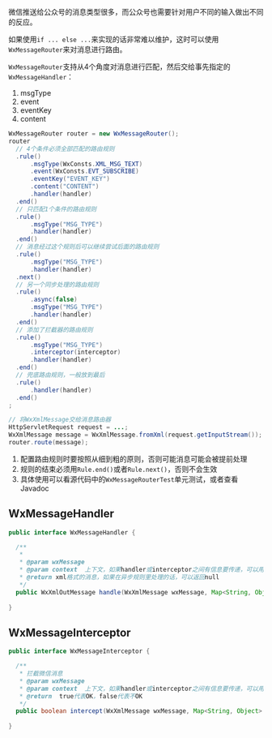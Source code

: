 微信推送给公众号的消息类型很多，而公众号也需要针对用户不同的输入做出不同的反应。

如果使用``if ... else ...``来实现的话非常难以维护，这时可以使用``WxMessageRouter``来对消息进行路由。

``WxMessageRouter``支持从4个角度对消息进行匹配，然后交给事先指定的``WxMessageHandler``：

1. msgType
1. event
1. eventKey
1. content

```java
WxMessageRouter router = new WxMessageRouter();
router
  // 4个条件必须全部匹配的路由规则
  .rule()
      .msgType(WxConsts.XML_MSG_TEXT)
      .event(WxConsts.EVT_SUBSCRIBE)
      .eventKey("EVENT_KEY")
      .content("CONTENT")
      .handler(handler)
  .end()
  // 只匹配1个条件的路由规则
  .rule()
      .msgType("MSG_TYPE")
      .handler(handler)
  .end()
  // 消息经过这个规则后可以继续尝试后面的路由规则
  .rule()
      .msgType("MSG_TYPE")
      .handler(handler)
  .next()
  // 另一个同步处理的路由规则
  .rule()
      .async(false)
      .msgType("MSG_TYPE")
      .handler(handler)
  .end()
  // 添加了拦截器的路由规则
  .rule()
      .msgType("MSG_TYPE")
      .interceptor(interceptor)
      .handler(handler)
  .end()
  // 兜底路由规则，一般放到最后
  .rule()
      .handler(handler)
  .end()
;

// 将WxXmlMessage交给消息路由器
HttpServletRequest request = ...;
WxXmlMessage message = WxXmlMessage.fromXml(request.getInputStream());
router.route(message);
```

1. 配置路由规则时要按照从细到粗的原则，否则可能消息可能会被提前处理
3. 规则的结束必须用``Rule.end()``或者``Rule.next()``，否则不会生效
4. 具体使用可以看源代码中的``WxMessageRouterTest``单元测试，或者查看Javadoc

## WxMessageHandler

```java
public interface WxMessageHandler {

  /**
   * 
   * @param wxMessage
   * @param context  上下文，如果handler或interceptor之间有信息要传递，可以用这个
   * @return xml格式的消息，如果在异步规则里处理的话，可以返回null
   */
  public WxXmlOutMessage handle(WxXmlMessage wxMessage, Map<String, Object> context);
  
}
```

## WxMessageInterceptor

```java
public interface WxMessageInterceptor {

  /**
   * 拦截微信消息
   * @param wxMessage
   * @param context  上下文，如果handler或interceptor之间有信息要传递，可以用这个
   * @return  true代表OK，false代表不OK
   */
  public boolean intercept(WxXmlMessage wxMessage, Map<String, Object> context);
  
}
```
